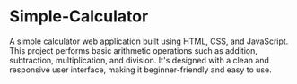 # Simple-Calculator
A simple calculator web application built using HTML, CSS, and JavaScript. This project performs basic arithmetic operations such as addition, subtraction, multiplication, and division. It's designed with a clean and responsive user interface, making it beginner-friendly and easy to use.
